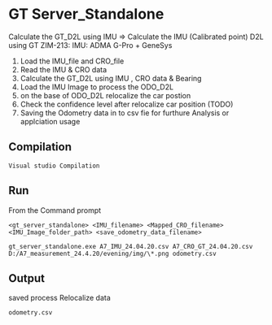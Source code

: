 # GT Server_Standalone
Calculate the GT_D2L using IMU => Calculate the IMU (Calibrated point) D2L using GT
ZIM-213: IMU: ADMA G-Pro + GeneSys

1. Load the IMU_file and CRO_file 
2. Read the IMU & CRO data
3. Calculate the GT_D2L using IMU , CRO data & Bearing
3. Load the IMU Image to process the ODO_D2L
4. on the base of ODO_D2L relocalize the car postion
5. Check the confidence level after relocalize car position (TODO)
6. Saving the Odometry data in to csv fie for furthure Analysis or applciation usage

## Compilation
```console
Visual studio Compilation
```

## Run
From the Command prompt
```console
<gt_server_standalone> <IMU_filename> <Mapped_CRO_filename> <IMU_Image_folder_path> <save_odometry_data_filename>

gt_server_standalone.exe A7_IMU_24.04.20.csv A7_CRO_GT_24.04.20.csv D:/A7_measurement_24.4.20/evening/img/\*.png odometry.csv
```

## Output
saved process Relocalize data
```console
odometry.csv
``` 